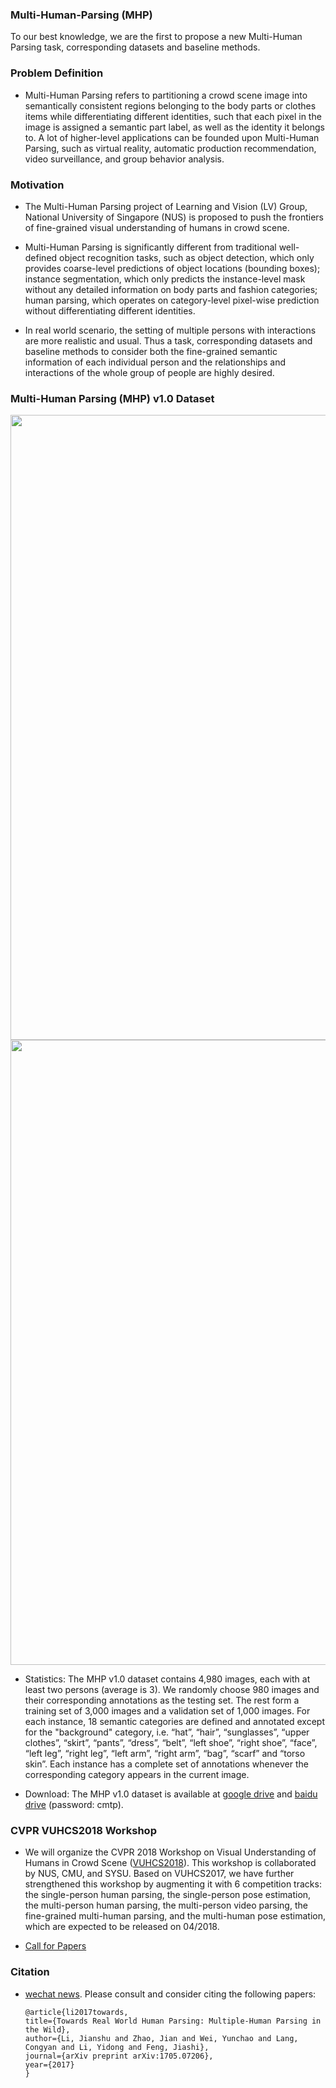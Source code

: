 ### Multi-Human-Parsing (MHP)
To our best knowledge, we are the first to propose a new Multi-Human Parsing task, corresponding datasets and baseline methods.


### Problem Definition
- Multi-Human Parsing refers to partitioning a crowd scene image into semantically consistent regions belonging to the body parts or clothes items while differentiating different identities, such that each pixel in the image is assigned a semantic part label, as well as the identity it belongs to. A lot of higher-level applications can be founded upon Multi-Human Parsing, such as virtual reality, automatic production recommendation, video surveillance, and group behavior analysis.


### Motivation
- The Multi-Human Parsing project of Learning and Vision (LV) Group, National University of Singapore (NUS) is proposed to push the frontiers of fine-grained visual understanding of humans in crowd scene. 


- Multi-Human Parsing is significantly different from traditional well-defined object recognition tasks, such as object detection, which only provides coarse-level predictions of object locations (bounding boxes); instance segmentation, which only predicts the instance-level mask without any detailed information on body parts and fashion categories; human parsing, which operates on category-level pixel-wise prediction without differentiating different identities. 


- In real world scenario, the setting of multiple persons with interactions are more realistic and usual. Thus a task, corresponding datasets and baseline methods to consider both the fine-grained semantic information of each individual person and the relationships and interactions of the whole group of people are highly desired.


### Multi-Human Parsing (MHP) v1.0 Dataset
<img src="https://github.com/ZhaoJ9014/Multi-Human-Parsing_MHP/blob/master/Figures/Fig1.png" width="1000px"/>


<img src="https://github.com/ZhaoJ9014/Multi-Human-Parsing_MHP/blob/master/Figures/Fig2.png" width="1000px"/>


- Statistics: The MHP v1.0 dataset contains 4,980 images, each with at least two persons (average is 3). We randomly choose 980 images and their corresponding annotations as the testing set. The rest form a training set of 3,000 images and a validation set of 1,000 images. For each instance, 18 semantic categories are defined and annotated except for the "background" category, i.e. “hat”, “hair”, “sunglasses”, “upper clothes”, “skirt”, “pants”, “dress”, “belt”, “left shoe”, “right shoe”, “face”, “left leg”, “right leg”, “left arm”, “right arm”, “bag”, “scarf” and “torso skin”. Each instance has a complete set of annotations whenever the corresponding category appears in the current image. 


- Download: The MHP v1.0 dataset is available at [google drive](https://drive.google.com/file/d/1hTS8QJBuGdcppFAr_bvW2tsD9hW_ptr5/view?usp=sharing) and [baidu drive](https://pan.baidu.com/s/1mjTtWqW) (password: cmtp).


### CVPR VUHCS2018 Workshop
- We will organize the CVPR 2018 Workshop on Visual Understanding of Humans in Crowd Scene ([VUHCS2018](http://cvpr2018.thecvf.com/program/workshops)). This workshop is collaborated by NUS, CMU, and SYSU. Based on VUHCS2017, we have further strengthened this workshop by augmenting it with 6 competition tracks: the single-person human parsing, the single-person pose estimation, the multi-person human parsing, the multi-person video parsing, the fine-grained multi-human parsing, and the multi-human pose estimation, which are expected to be released on 04/2018.


- [Call for Papers](https://www.ece.nus.edu.sg/lv/files/VUHCS2018.pdf)


### Citation
- [wechat news](https://mp.weixin.qq.com/s/tfiPHvkhPW4HDEUzBMseGQ). Please consult and consider citing the following papers:


      @article{li2017towards,
      title={Towards Real World Human Parsing: Multiple-Human Parsing in the Wild},
      author={Li, Jianshu and Zhao, Jian and Wei, Yunchao and Lang, Congyan and Li, Yidong and Feng, Jiashi},
      journal={arXiv preprint arXiv:1705.07206},
      year={2017}
      }
